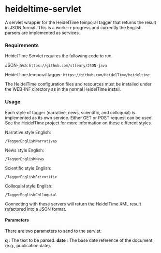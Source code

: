 # heideltime-servlet
A servlet wrapper for the HeidelTime temporal tagger that returns the result in JSON format.  This is a work-in-progress and currently the English parsers are implemented as services.

### Requirements
HeidelTime Servlet requires the following code to run.

JSON-java:
`https://github.com/stleary/JSON-java`

HeidelTime temporal tagger: 
`https://github.com/HeidelTime/heideltime`

The HeidelTime configuration files and resources must be installed under the WEB-INF directory as in the normal HeidelTime install.

### Usage
Each style of tagger (narrative, news, scientific, and colloquial) is implemented as its own service.  Either GET or POST request can be used.  See the HeidelTime project for more information on these different styles.

Narrative style English:

`/TaggerEnglishNarratives`

News style English:

`/TaggerEnglishNews`

Scientific style English:

`/TaggerEnglishScientific`

Colloquial style English:

`/TaggerEnglishColloquial`

Connecting with these servers will return the HeidelTime XML result refactored into a JSON format.

#### Parameters
There are two parameters to send to the servlet:

**q** : The text to be parsed.
**date** : The base date reference of the document (e.g., publication date).
